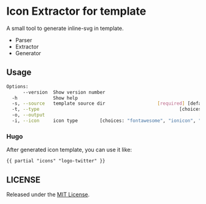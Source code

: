# Icon Extractor for template

A small tool to generate inline-svg in template.

- Parser
- Extractor
- Generator

## Usage

```sh
Options:
      --version  Show version number                                   [boolean]
  -h             Show help                                             [boolean]
  -s, --source   template source dir                   [required] [default: "."]
  -t, --type                                                   [choices: "hugo"]
  -o, --output                                                        [required]
  -i, --icon     icon type        [choices: "fontawesome", "ionicon", "feather"]
```

### Hugo

After generated icon template, you can use it like:

```
{{ partial "icons" "logo-twitter" }}
```

## LICENSE

Released under the [MIT License](https://github.com/wayjam/template-icon-extractor/blob/master/LICENSE).
